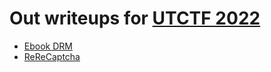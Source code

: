 # Out writeups for [UTCTF 2022](https://ctftime.org/event/1582)

+ [Ebook DRM](ebookdrm)
+ [ReReCaptcha](rerecaptcha)
